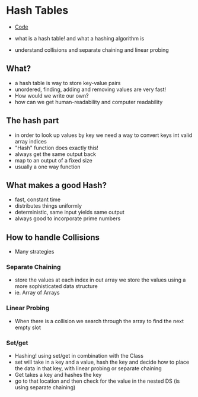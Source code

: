# Hash Tables

- [Code](../../algs/Algs&DS/DS/hashMap.ts)

- what is a hash table! and what a hashing algorithm is
- understand collisions and separate chaining and linear probing

## What?

- a hash table is way to store key-value pairs
- unordered, finding, adding and removing values are very fast!
- How would we write our own?
- how can we get human-readability and computer readability

## The hash part

- in order to look up values by key we need a way to convert keys int valid array indices
- "Hash" function does exactly this!
- always get the same output back
- map to an output of a fixed size
- usually a one way function

## What makes a good Hash?

- fast, constant time
- distributes things uniformly
- deterministic, same input yields same output
- always good to incorporate prime numbers

## How to handle Collisions
- Many strategies

### Separate Chaining
- store the values at each index in out array we store the values using a more sophisticated data structure
- ie. Array of Arrays

### Linear Probing
- When there is a collision we search through the array to find the next empty slot

### Set/get
- Hashing! using set/get in combination with the Class
- set will take in a key and a value, hash the key and decide how to place the data in that key, with linear probing or separate chaining
- Get takes a key and hashes the key
- go to that location and then check for the value in the nested DS (is using separate chaining)

